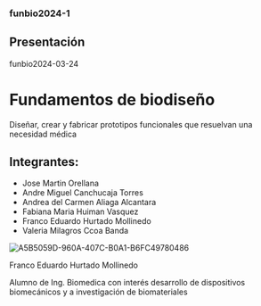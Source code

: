 ### funbio2024-1

## Presentación



funbio2024-03-24

# Fundamentos de biodiseño
Diseñar, crear y fabricar prototipos funcionales que resuelvan una necesidad médica
## Integrantes:
- Jose Martin Orellana
- Andre Miguel Canchucaja Torres
- Andrea del Carmen Aliaga Alcantara
- Fabiana Maria Huiman Vasquez
- Franco Eduardo Hurtado Mollinedo
- Valeria Milagros Ccoa Banda





 ![A5B5059D-960A-407C-B0A1-B6FC49780486](https://github.com/francoehm/funbio2024-1/assets/164529414/810f810b-572f-49b8-a6ec-9100f8340983)

 Franco Eduardo Hurtado Mollinedo

Alumno de Ing. Biomedica con interés
desarrollo de dispositivos biomecánicos y a investigación de biomateriales
 
